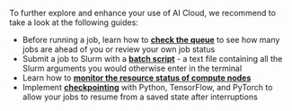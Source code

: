 To further explore and enhance your use of AI Cloud, we recommend to take a look at the following guides:

- Before running a job, learn how to [**check the queue**](../additional-guides/checking-the-queue.md) to see how many jobs are ahead of you or review your own job status
- Submit a job to Slurm with a [**batch script**](../additional-guides/run-a-bash-script.md) - a text file containing all the Slurm arguments you would otherwise enter in the terminal
- Learn how to [**monitor the resource status of compute nodes**](../additional-guides/checking-the-status-of-compute-nodes.md)
- Implement [**checkpointing**](../additional-guides/checkpointing.md) with Python, TensorFlow, and PyTorch to allow your jobs to resume from a saved state after interruptions
